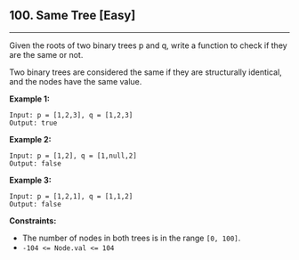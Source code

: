 ## 100. Same Tree [Easy]
---
Given the roots of two binary trees p and q, write a function to check if they are the same or not.

Two binary trees are considered the same if they are structurally identical, and the nodes have the same value.


**Example 1:**
```
Input: p = [1,2,3], q = [1,2,3]
Output: true
```
**Example 2:**
```
Input: p = [1,2], q = [1,null,2]
Output: false
```
**Example 3:**
```
Input: p = [1,2,1], q = [1,1,2]
Output: false
```

**Constraints:**

- The number of nodes in both trees is in the range `[0, 100]`.
- `-104 <= Node.val <= 104`